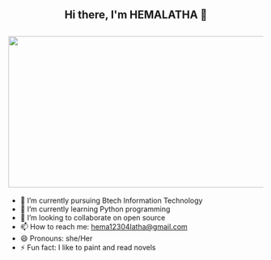 <div id="header" align="center">
  <h2>Hi there, I'm HEMALATHA 👋<h2> 
 <img src="https://media.giphy.com/media/L1R1tvI9svkIWwpVYr/giphy.gif" width="900" height="300"/>
</div>
 


- 🔭 I’m currently pursuing Btech Information Technology
- 🌱 I’m currently learning Python programming
- 👯 I’m looking to collaborate on open source
- 📫 How to reach me: hema12304latha@gmail.com
- 😄 Pronouns: she/Her
- ⚡ Fun fact: I like to paint and read novels

